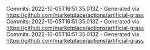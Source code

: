 Commits: 2022-10-05T16:51:35.013Z - Generated via https://github.com/marketplace/actions/artificial-grass
<br>
Commits: 2022-10-05T16:51:35.013Z - Generated via https://github.com/marketplace/actions/artificial-grass
<br>
Commits: 2022-10-05T16:51:35.013Z - Generated via https://github.com/marketplace/actions/artificial-grass
<br>
